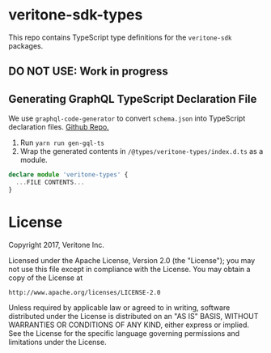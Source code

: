 # veritone-sdk-types

This repo contains TypeScript type definitions for the `veritone-sdk` packages.

## DO NOT USE: Work in progress

## Generating GraphQL TypeScript Declaration File

We use `graphql-code-generator` to convert `schema.json` into TypeScript declaration files. [Github Repo.](https://github.com/dotansimha/graphql-code-generator)

1. Run `yarn run gen-gql-ts`
2. Wrap the generated contents in `/@types/veritone-types/index.d.ts` as a module.

```ts
declare module 'veritone-types' {
  ...FILE CONTENTS...
}
```

# License

Copyright 2017, Veritone Inc.

Licensed under the Apache License, Version 2.0 (the "License");
you may not use this file except in compliance with the License.
You may obtain a copy of the License at

    http://www.apache.org/licenses/LICENSE-2.0

Unless required by applicable law or agreed to in writing, software
distributed under the License is distributed on an "AS IS" BASIS,
WITHOUT WARRANTIES OR CONDITIONS OF ANY KIND, either express or implied.
See the License for the specific language governing permissions and
limitations under the License.

